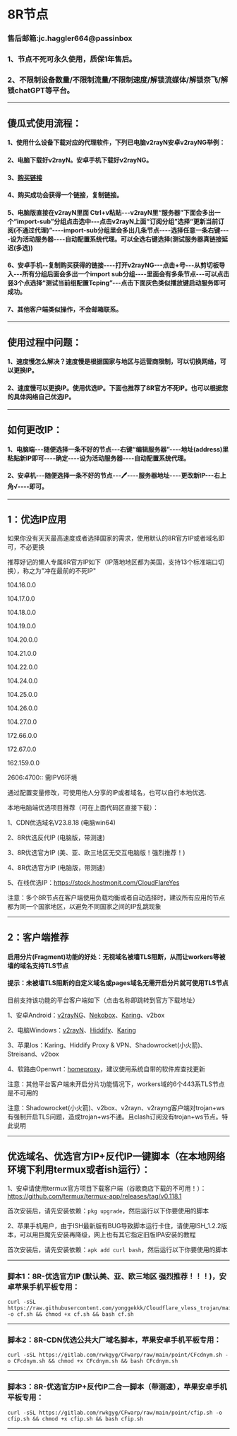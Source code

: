 # 8R节点
### 售后邮箱:jc.haggler664@passinbox
### 1、节点不死可永久使用，质保1年售后。
### 2、不限制设备数量/不限制流量/不限制速度/解锁流媒体/解锁奈飞/解锁chatGPT等平台。
--------------------------------
## 傻瓜式使用流程：
#### 1、使用什么设备下载对应的代理软件，下列已电脑v2rayN安卓v2rayNG举例：
#### 2、电脑下载好v2rayN。安卓手机下载好v2rayNG。
#### 3、[购买链接](https://www.idatariver.com/zh-cn/project/8r%E8%8A%82%E7%82%B9-d26a)
#### 4、购买成功会获得一个链接，复制链接。
#### 5、电脑版直接在v2rayN里面 Ctrl+v粘贴---v2rayN里“服务器”下面会多出一个“import-sub”分组点击选中---点击v2rayN上面“订阅分组”选择“更新当前订阅(不通过代理)”----import-sub分组里会多出几条节点----选择任意一条右键----设为活动服务器----自动配置系统代理。可以全选右键选择(测试服务器真链接延迟(多选))
#### 6、安卓手机--复制购买获得的链接----打开v2rayNG---点击+号---从剪切板导入---所有分组后面会多出一个import sub分组----里面会有多条节点---可以点击竖3个点选择“测试当前组配置Tcping”---点击下面灰色类似播放键启动服务即可成功。
#### 7、其他客户端类似操作，不会邮箱联系。
-------------------------------------------------------------
## 使用过程中问题：
#### 1、速度慢怎么解决？速度慢是根据国家与地区与运营商限制，可以切换网络，可以更换IP。 
#### 2、速度慢可以更换IP。使用优选IP。下面也推荐了8R官方不死IP。也可以根据您的具体网络自己优选IP。
-------------------------------------------------------------
## 如何更改IP：
#### 1、电脑端---随便选择一条不好的节点---右键“编辑服务器”----地址(address)里粘贴新IP即可----确定----设为活动服务器----自动配置系统代理。 
#### 2、安卓机---随便选择一条不好的节点---🖊----服务器地址----更改新IP---右上角√----即可。
-------------------------------------------------------------

## 1：优选IP应用

如果你没有天天最高速度或者选择国家的需求，使用默认的8R官方IP或者域名即可，不必更换

推荐好记的懒人专属8R官方IP如下（IP落地地区都为美国，支持13个标准端口切换），称之为"冲在最前的不死IP"

104.16.0.0 

104.17.0.0 

104.18.0.0 

104.19.0.0 

104.20.0.0 

104.21.0.0 

104.22.0.0 

104.24.0.0 

104.25.0.0 

104.26.0.0 

104.27.0.0 

172.66.0.0

172.67.0.0

162.159.0.0

2606:4700:: 需IPV6环境

通过配置变量修改，可使用他人分享的IP或者域名，也可以自行本地优选.

本地电脑端优选项目推荐（可在上面代码区直接下载）：

1、CDN优选域名V23.8.18 (电脑win64)

2、8R优选反代IP (电脑版，带测速)

3、8R优选官方IP (美、亚、欧三地区无交互电脑版！强烈推荐！)

4、8R优选官方IP (电脑版，带测速)

5、在线优选IP：https://stock.hostmonit.com/CloudFlareYes

注意：多个8R节点在客户端使用负载均衡或者自动选择时，建议所有应用的节点都为同一个国家地区，以避免不同国家之间的IP乱跳现象

---------------------------------

## 2：客户端推荐

#### 启用分片(Fragment)功能的好处：无视域名被墙TLS阻断，从而让workers等被墙的域名支持TLS节点
#### 提示：未被墙TLS阻断的自定义域名或pages域名无需开启分片就可使用TLS节点
 
目前支持该功能的平台客户端如下（点击名称即跳转到官方下载地址）

1、安卓Android：[v2rayNG](https://github.com/2dust/v2rayNG/tags)、[Nekobox](https://github.com/starifly/NekoBoxForAndroid/releases)、[Karing](https://github.com/KaringX/karing/tags)、v2box

2、电脑Windows：[v2rayN](https://github.com/2dust/v2rayN/tags)、[Hiddify](https://github.com/hiddify/hiddify-next/tags)、[Karing](https://github.com/KaringX/karing/tags)

3、苹果Ios：Karing、Hiddify Proxy & VPN、Shadowrocket(小火箭)、Streisand、v2box

4、软路由Openwrt：[homeproxy](https://github.com/yonggekkk/homeproxy/releases)，建议使用系统自带的软件库查找更新

注意：其他平台客户端未开启分片功能情况下，workers域的6个443系TLS节点是不可用的

注意：Shadowrocket(小火箭)、v2box、v2rayn、v2rayng客户端对trojan+ws有强制开启TLS问题，造成trojan+ws不通。且clash订阅没有trojan+ws节点。特此说明

---------------------------------

## 优选域名、优选官方IP+反代IP一键脚本（在本地网络环境下利用termux或者ish运行）：

1、安卓请使用termux官方项目下载客户端（谷歌商店下载的不可用！）：https://github.com/termux/termux-app/releases/tag/v0.118.1

首次安装后，请先安装依赖：```pkg upgrade```，然后运行以下你要使用的脚本

2、苹果手机用户，由于ISH最新版有BUG导致脚本运行卡住，请使用ISH_1.2.2版本，可以用巨魔先安装再降级，网上也有其它指定旧版IPA安装的教程

首次安装后，请先安装依赖：```apk add curl bash```，然后运行以下你要使用的脚本

-------------------------------------------------------------
### 脚本1：8R-优选官方IP (默认美、亚、欧三地区 强烈推荐！！！)，安卓苹果手机平板专用：
```
curl -sSL https://raw.githubusercontent.com/yonggekkk/Cloudflare_vless_trojan/main/cf/cf.sh -o cf.sh && chmod +x cf.sh && bash cf.sh
```
-------------------------------------------------------------

### 脚本2：8R-CDN优选公共大厂域名脚本，苹果安卓手机平板专用：
```
curl -sSL https://gitlab.com/rwkgyg/CFwarp/raw/main/point/CFcdnym.sh -o CFcdnym.sh && chmod +x CFcdnym.sh && bash CFcdnym.sh
```
------------------------------------------------------------------------
### 脚本3：8R-优选官方IP+反代IP二合一脚本（带测速），苹果安卓手机平板专用：
```
curl -sSL https://gitlab.com/rwkgyg/CFwarp/raw/main/point/cfip.sh -o cfip.sh && chmod +x cfip.sh && bash cfip.sh
```
-------------------------------------------------------------
